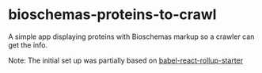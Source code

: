 # bioschemas-proteins-to-crawl
A simple app displaying proteins with Bioschemas markup so a crawler can get the info.

Note: The initial set up was partially based on [babel-react-rollup-starter
](https://github.com/yamafaktory/babel-react-rollup-starter)
